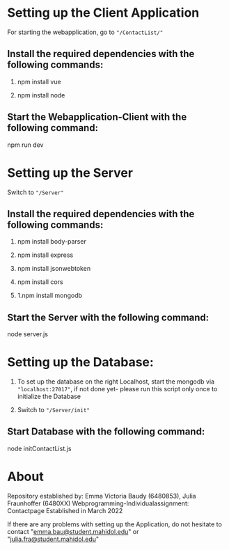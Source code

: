 # Setting up the Client Application

For starting the webapplication, go to `"/ContactList/"`

## Install the required dependencies with the following commands:

1. npm install vue

2. npm install node

## Start the Webapplication-Client with the following command:

npm run dev

# Setting up the Server

Switch to `"/Server"`

## Install the required dependencies with the following commands:

1. npm install body-parser

2. npm install express

3. npm install jsonwebtoken

4. npm install cors

5. 1.npm install mongodb


## Start the Server with the following command:

node server.js

# Setting up the Database:
1. To set up the database on the right Localhost, start the mongodb via `"localhost:27017"`, if not done yet- please run this script only once to initialize the Database

2. Switch to `"/Server/init"`

## Start Database with the following command:

node initContactList.js

# About

Repository established by: Emma Victoria Baudy (6480853), Julia Fraunhoffer (6480XX)
Webprogramming-Individualassignment: Contactpage
Established in March 2022

If there are any problems with setting up the Application, do not hesitate to contact "emma.bau@student.mahidol.edu" or "julia.fra@student.mahidol.edu"
